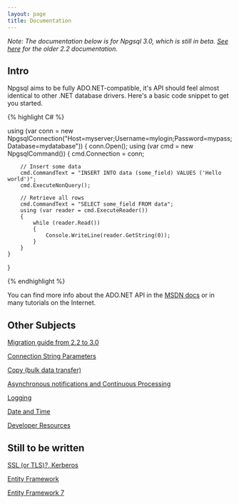 ```yaml
---
layout: page
title: Documentation
---
```


*Note: The documentation below is for Npgsql 3.0, which is still in beta.
[See here](manual-2.2.html) for the older 2.2 documentation.*

## Intro

Npgsql aims to be fully ADO.NET-compatible, it's API should feel almost identical to other
.NET database drivers. Here's a basic code snippet to get you started.

{% highlight C# %}

using (var conn = new NpgsqlConnection("Host=myserver;Username=mylogin;Password=mypass;Database=mydatabase"))
{
    conn.Open();
    using (var cmd = new NpgsqlCommand())
    {
        cmd.Connection = conn;

        // Insert some data
        cmd.CommandText = "INSERT INTO data (some_field) VALUES ('Hello world')";
        cmd.ExecuteNonQuery();

        // Retrieve all rows
        cmd.CommandText = "SELECT some_field FROM data";
        using (var reader = cmd.ExecuteReader())
        {
            while (reader.Read())
            {
                Console.WriteLine(reader.GetString(0));
            }
        }
    }
}

{% endhighlight %}

You can find more info about the ADO.NET API in the [MSDN docs](https://msdn.microsoft.com/en-us/library/h43ks021(v=vs.110).aspx)
or in many tutorials on the Internet.

## Other Subjects

[Migration guide from 2.2 to 3.0](migration-3.0.html)

[Connection String Parameters](connection-string-parameters.html)

[Copy (bulk data transfer)](copy.html)

[Asynchronous notifications and Continuous Processing](continuous-processing.html)

[Logging](logging.html)

[Date and Time](datetime.html)

[Developer Resources](dev.html)

## Still to be written

[SSL (or TLS)?, Kerberos](ssl.html)

[Entity Framework](ef.html)

[Entity Framework 7](ef7.html)

